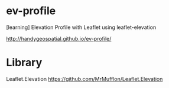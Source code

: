 ev-profile
==========

[learning] Elevation Profile with Leaflet using leaflet-elevation

http://handygeospatial.github.io/ev-profile/

Library
=======
Leaflet.Elevation https://github.com/MrMufflon/Leaflet.Elevation
